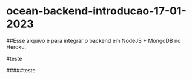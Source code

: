 # ocean-backend-introducao-17-01-2023

##Esse arquivo é para integrar o backend em NodeJS + MongoDB no Heroku.

#teste

#####teste
